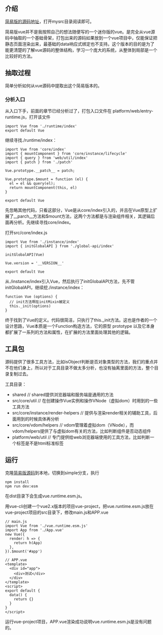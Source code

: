 

## 介绍

[简易版的源码地址](https://github.com/lo4396ve/vue-analysis/tree/simple)，打开mysrc目录阅读即可。

简易版vue并不是我按照自己的想法随便写的一个迷你版的vue。是完全从vue源码中抽取的一个基础骨架，打包出来的源码如果放到一个vue项目中，仅能保证把静态页面渲染出来，最基础的data响应式绑定也不支持。这个版本的目的是为了能更清楚的了解vue源码的整体结构，学习一个庞大的系统，从整体到局部是一个比较好的方法。


## 抽取过程
简单分析如何从vue源码中提取出这个简易版本的。
### 分析入口
从入口下手，前面的章节已经分析过了，打包入口文件在 platform/web/entry-runtime.js，打开该文件
```
import Vue from './runtime/index'
export default Vue
```
继续寻找./runtime/index：
```
import Vue from 'core/index'
import { mountComponent } from 'core/instance/lifecycle'
import { query } from 'web/util/index'
import { patch } from './patch'

Vue.prototype.__patch__ = patch;

Vue.prototype.$mount = function (el) {
  el = el && query(el);
  return mountComponent(this, el)
}

export default Vue
```
先忽略其他代码，只看这部分，Vue是从core/index引入的，并且在Vue原型上扩展了__parch__方法和$mount方法，这两个方法都是与渲染组件相关，其逻辑后面再分析。先继续寻找core/index。

打开src/core/index.js
```
import Vue from './instance/index'
import { initGlobalAPI } from './global-api/index'

initGlobalAPI(Vue)

Vue.version = '__VERSION__'

export default Vue
```
从./instance/index引入Vue，然后执行了initGlobalAPI方法，先不管initGlobalAPI，继续挖./instance/index：
```
function Vue (options) {
  // init方法啊在initMixin被定义
  this._init(options)
}
```
终于找到了Vue的定义。代码很简洁，只执行了this._init方法。这也是作者的一个设计思路，Vue本质是一个Function构造方法，它的原型 prototype 以及它本身都扩展了一系列的方法和属性，在扩展的方法里面处理其他的逻辑。

## 工具包

源码提供了很多工具方法，比如isObject判断是否对象类型的方法，我们的重点并不在他们身上，所以对于工具目录不做太多分析，也没有抽离里面的方法，整个目录复制过去。

工具目录：
* shared // shared提供浏览器端和服务端是通用的方法
* src/core/util // 在创建操作Vue实例和操作VNode（虚拟dom）时用到的一些工具方法
* src/core/instance/render-helpers // 提供与渲染render相关的辅助工具，后面用到的时候具体再分析
* src/core/vdom/helpers // vdom管理着虚拟dom（VNode），而vdom/helpers提供了与虚拟dom有关的方法，比如判断组件是否动态组件
* platform/web/util // 专门提供给web浏览器端使用的工具方法，比如判断一个标签是不是html标准标签

## 运行
克隆[简易版源码](https://github.com/lo4396ve/vue-analysis/tree/simple)到本地，切换到simple分支，执行
```
npm install
npm run dev:esm
```
在dist目录下会生成vue.runtime.esm.js。

用vue-cli创建一个vue2.x版本的项目vue-project，把vue.runtime.esm.js放在vue-project项目的src目录下，修改main.js和APP.vue
```
// main.js
import Vue from './vue.runtime.esm.js'
import App from './App.vue'
new Vue({
  render: h => {
    return h(App)
  },
}).$mount('#app')

// APP.vue
<template>
  <div id="app">
    <div>测试</div>
  </div>
</template>
<script>
export default {
  data() {
    return {}
  }
}
</script>
```
运行vue-project项目，APP.vue渲染成功说明vue.runtime.esm.js是没有问题的。
